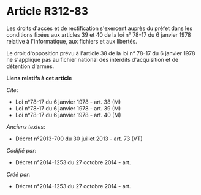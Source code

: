 # Article R312-83

Les droits d'accès et de rectification s'exercent auprès du préfet dans les conditions fixées aux articles 39 et 40 de la loi
n° 78-17 du 6 janvier 1978 relative à l'informatique, aux fichiers et aux libertés.

Le droit d'opposition prévu à l'article 38 de la loi n° 78-17 du 6 janvier 1978 ne s'applique pas au fichier national des
interdits d'acquisition et de détention d'armes.

**Liens relatifs à cet article**

_Cite_:

  - Loi n°78-17 du 6 janvier 1978 - art. 38 (M)
  - Loi n°78-17 du 6 janvier 1978 - art. 39 (M)
  - Loi n°78-17 du 6 janvier 1978 - art. 40 (M)

_Anciens textes_:

  - Décret n°2013-700 du 30 juillet 2013 - art. 73 (VT)

_Codifié par_:

  - Décret n°2014-1253 du 27 octobre 2014 - art.

_Créé par_:

  - Décret n°2014-1253 du 27 octobre 2014 - art.
